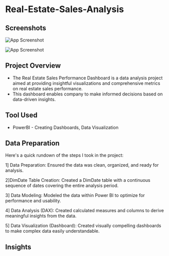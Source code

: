 
# Real-Estate-Sales-Analysis




## Screenshots

![App Screenshot](file:///C:/Users/Priyanshu%20Prakash/Pictures/Screenshots/Screenshot%202024-08-06%20084950.png)


![App Screenshot](file:///C:/Users/Priyanshu%20Prakash/Pictures/Screenshots/Screenshot%202024-08-06%20085010.png)


## Project Overview
- The Real Estate Sales Performance Dashboard is a data analysis project aimed at providing insightful visualizations and comprehensive metrics on real estate sales performance.
- This dashboard enables company to make informed decisions based on data-driven insights.
## Tool Used
 - PowerBI - Creating Dashboards, Data Visualization
## Data Preparation
Here's a quick rundown of the steps I took in the project:

1️] Data Preparation: Ensured the data was clean, organized, and ready for analysis.

2]DimDate Table Creation: Created a DimDate table with a continuous sequence of dates covering the entire analysis period.

3] Data Modeling: Modeled the data within Power BI to optimize for performance and usability.

4] Data Analysis (DAX): Created calculated measures and columns to derive meaningful insights from the data.

5] Data Visualization (Dashboard): Created visually compelling dashboards to make complex data easily understandable.

## Insights
